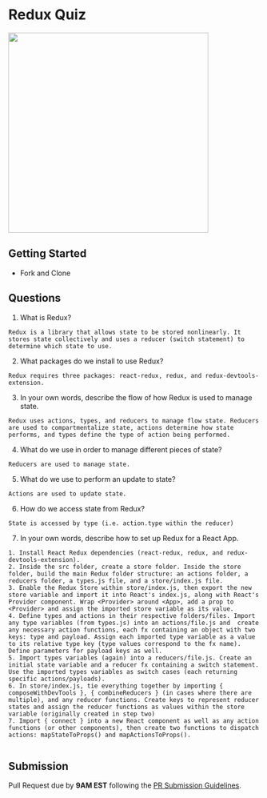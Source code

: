 # Redux Quiz

<img src="https://chriscourses.com/img/blog/redux/redux.jpg" height="400px"/>

## Getting Started

- Fork and Clone

## Questions

1. What is Redux?

```
Redux is a library that allows state to be stored nonlinearly. It stores state collectively and uses a reducer (switch statement) to determine which state to use.
```

2. What packages do we install to use Redux?

```
Redux requires three packages: react-redux, redux, and redux-devtools-extension.
```

3. In your own words, describe the flow of how Redux is used to manage state.

```
Redux uses actions, types, and reducers to manage flow state. Reducers are used to compartmentalize state, actions determine how state performs, and types define the type of action being performed.
```

4. What do we use in order to manage different pieces of state?

```
Reducers are used to manage state.
```

5. What do we use to perform an update to state?

```
Actions are used to update state.
```

6. How do we access state from Redux?

```
State is accessed by type (i.e. action.type within the reducer)
```

7. In your own words, describe how to set up Redux for a React App.

```
1. Install React Redux dependencies (react-redux, redux, and redux-devtools-extension).
2. Inside the src folder, create a store folder. Inside the store folder, build the main Redux folder structure: an actions folder, a reducers folder, a types.js file, and a store/index.js file.
3. Enable the Redux Store within store/index.js, then export the new store variable and import it into React's index.js, along with React's Provider component. Wrap <Provider> around <App>, add a prop to <Provider> and assign the imported store variable as its value.
4. Define types and actions in their respective folders/files. Import any type variables (from types.js) into an actions/file.js and  create any necessary action functions, each fx containing an object with two keys: type and payload. Assign each imported type variable as a value to its relative type key (type values correspond to the fx name). Define parameters for payload keys as well.
5. Import types variables (again) into a reducers/file.js. Create an initial state variable and a reducer fx containing a switch statement. Use the imported types variables as switch cases (each returning specific actions/payloads).
6. In store/index.js, tie everything together by importing { composeWithDevTools }, { combineReducers } (in cases where there are multiple), and any reducer functions. Create keys to represent reducer states and assign the reducer functions as values within the store variable (originally created in step two)
7. Import { connect } into a new React component as well as any action functions (or other components), then create two functions to dispatch actions: mapStateToProps() and mapActionsToProps().


```

## Submission

Pull Request due by **9AM EST** following the [PR Submission Guidelines](https://github.com/SEI-R-2-22/template_pull_request).
